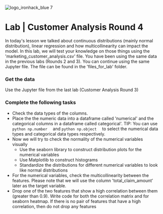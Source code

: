 ![logo_ironhack_blue 7](https://user-images.githubusercontent.com/23629340/40541063-a07a0a8a-601a-11e8-91b5-2f13e4e6b441.png)

# Lab | Customer Analysis Round 4

In today's lesson we talked about continuous distributions (mainly normal distribution), linear regression and how multicollinearity can impact the model. In this lab, we will test your knowledge on those things using the 'marketing_customer_analysis.csv' file. You have been using the same data in the previous labs (Rounds 2 and 3). You can continue using the same Jupyter file. The file can be found in the 'files_for_lab' folder.

### Get the data 

Use the Jupyter file from the last lab (Customer Analysis Round 3)

### Complete the following tasks 

- Check the data types of the columns. 
- Place the the numeric data into a dataframe called 'numerical' and the categorical columns in a dataframe called categorical'.
TIP: You can use ```python np.number  ``` and ```python np.object  ``` to select the numerical data types and categorical data types respectively. 
- Now we will try to check the normality of the numerical variables visually
  - Use the seaborn library to construct distribution plots for the numerical variables
  - Use Matplotlib to construct histograms
  - Standardize the distributions for different numerical variables to look like normal distributions 
- For the numerical variables, check the multicollinearity between the features. Please note that we will use the column 'total_claim_amount' later as the target variable. 
- Drop one of the two features that show a high correlation between them (greater than 0.9). Write code for both the correlation matrix and for seaborn heatmap. If there is no pair of features that have a high correlation, then do not drop any features
